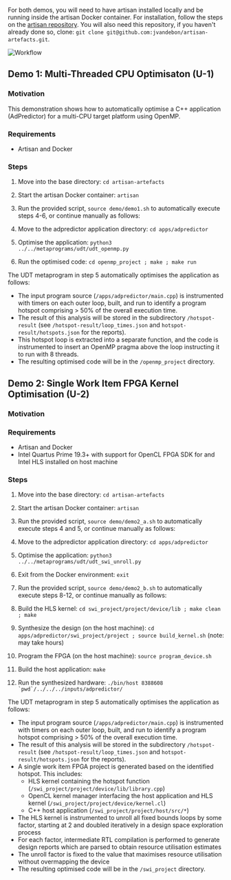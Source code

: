 
For both demos, you will need to have artisan installed locally and be running inside the artisan Docker container. For installation, follow the steps on the [artisan repository](https://github.com/ckiddo74/artisan). You will also need this repository, if you haven't already done so, clone: ```git clone git@github.com:jvandebon/artisan-artefacts.git```.

![Workflow](https://github.com/jvandebon/artisan-artefacts/blob/master/demo/workflow.png)

## Demo 1: Multi-Threaded CPU Optimisaton (U-1)

### Motivation
This demonstration shows how to automatically optimise a C++ application (AdPredictor) for a multi-CPU target platform using OpenMP. 

### Requirements
- Artisan and Docker 

### Steps

1. Move into the base directory: ```cd artisan-artefacts```
2. Start the artisan Docker container: ```artisan```
3. Run the provided script, ```source demo/demo1.sh``` to automatically execute steps 4-6, or continue manually as follows:

4. Move to the adpredictor application directory: ```cd apps/adpredictor```
5. Optimise the application: ```python3 ../../metaprograms/udt/udt_openmp.py```
6. Run the optimised code: ```cd openmp_project ; make ; make run```

The UDT metaprogram in step 5 automatically optimises the application as follows:
- The input program source (```/apps/adpredictor/main.cpp```) is instrumented with timers on each outer loop, built, and run to identify a program hotspot comprising > 50% of the overall execution time. 
- The result of this analysis will be stored in the subdirectory ```/hotspot-result``` (see ```/hotspot-result/loop_times.json``` and ```hotspot-result/hotspots.json``` for the reports).
- This hotspot loop is extracted into a separate function, and the code is instrumented to insert an OpenMP pragma above the loop instructing it to run with 8 threads. 
- The resulting optimised code will be in the ```/openmp_project``` directory. 

## Demo 2: Single Work Item FPGA Kernel Optimisation (U-2)

### Motivation

### Requirements
- Artisan and Docker 
- Intel Quartus Prime 19.3+ with support for OpenCL FPGA SDK for and Intel HLS installed on host machine

### Steps

1. Move into the base directory: ```cd artisan-artefacts```
2. Start the artisan Docker container: ```artisan```

3. Run the provided script, ```source demo/demo2_a.sh``` to automatically execute steps 4 and 5, or continue manually as follows:

4. Move to the adpredictor application directory: ```cd apps/adpredictor```
5. Optimise the application: ```python3 ../../metaprograms/udt/udt_swi_unroll.py```

6. Exit from the Docker environment: ```exit```

7. Run the provided script, ```source demo/demo2_b.sh``` to automatically execute steps 8-12, or continue manually as follows:

8. Build the HLS kernel: ```cd swi_project/project/device/lib ; make clean ; make```
9. Synthesize the design (on the host machine): ```cd apps/adpredictor/swi_project/project ; source build_kernel.sh``` (note: may take hours)
10. Program the FPGA (on the host machine): ```source program_device.sh```
11. Build the host application: ```make```
12. Run the synthesized hardware: ```./bin/host 8388608 `pwd`/../../../inputs/adpredictor/```

The UDT metaprogram in step 5 automatically optimises the application as follows:
- The input program source (```/apps/adpredictor/main.cpp```) is instrumented with timers on each outer loop, built, and run to identify a program hotspot comprising > 50% of the overall execution time. 
- The result of this analysis will be stored in the subdirectory ```/hotspot-result``` (see ```/hotspot-result/loop_times.json``` and ```hotspot-result/hotspots.json``` for the reports).
- A single work item FPGA project is generated based on the identified hotspot. This includes:
    - HLS kernel containing the hotspot function (```/swi_project/project/device/lib/library.cpp```)
    - OpenCL kernel manager interfacing the host application and HLS kernel (```/swi_project/project/device/kernel.cl```) 
    - C++ host application (```/swi_project/project/host/src/*```)
- The HLS kernel is instrumented to unroll all fixed bounds loops by some factor, starting at 2 and doubled iteratively in a design space exploration process
- For each factor, intermediate RTL compilation is performed to generate design reports which are parsed to obtain resource utilisation estimates
- The unroll factor is fixed to the value that maximises resource utilisation without overmapping the device
- The resulting optimised code will be in the ```/swi_project``` directory. 
